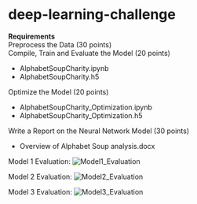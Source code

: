 # deep-learning-challenge

<STRONG>Requirements</STRONG><BR>
Preprocess the Data (30 points)<BR>
Compile, Train and Evaluate the Model (20 points)<BR>
<ul><li>AlphabetSoupCharity.ipynb</li>
<li>AlphabetSoupCharity.h5</li></ul>
Optimize the Model (20 points)<BR>
<ul><li>AlphabetSoupCharity_Optimization.ipynb</li>
<li>AlphabetSoupCharity_Optimization.h5</li></ul>
Write a Report on the Neural Network Model (30 points)
<ul><li>Overview of Alphabet Soup analysis.docx</li></ul>

Model 1 Evaluation:
![Model1_Evaluation](https://github.com/Rad-icalEdward/deep-learning-challenge/assets/121570218/ac297a7a-e3de-4e4b-8a80-6fbfef1273aa)

Model 2 Evaluation:
![Model2_Evaluation](https://github.com/Rad-icalEdward/deep-learning-challenge/assets/121570218/bd891423-6f2b-44db-be4d-a4fd106f1a02)

Model 3 Evaluation:
![Model3_Evaluation](https://github.com/Rad-icalEdward/deep-learning-challenge/assets/121570218/dca22848-f11e-4add-bb43-19114c7f2229)


